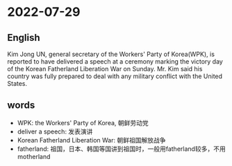 # 2022-07-29


## English
Kim Jong UN, general secretary of the 
Workers' Party of Korea(WPK), is
reported to have delivered a speech at a 
ceremony marking the victory day of the 
Korean Fatherland Liberation War on
Sunday. Mr. Kim said his country was fully
prepared to deal with any military conflict
with the United States.

## words
* WPK: the Workers' Party of Korea, 朝鲜劳动党
* deliver a speech: 发表演讲
* Korean Fatherland Liberation War: 朝鲜祖国解放战争
* fatherland: 祖国，日本、韩国等国讲到祖国时，一般用fatherland较多，不用motherland
